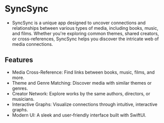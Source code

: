 # SyncSync
- SyncSync is a unique app designed to uncover connections and relationships between various types of media, including books, music, and films. Whether you're exploring common themes, shared creators, or cross-references, SyncSync helps you discover the intricate web of media connections.

## Features
- Media Cross-Reference: Find links between books, music, films, and more.
- Theme and Genre Matching: Discover media with similar themes or genres.
- Creator Network: Explore works by the same authors, directors, or musicians.
- Interactive Graphs: Visualize connections through intuitive, interactive graphs.
- Modern UI: A sleek and user-friendly interface built with SwiftUI.

